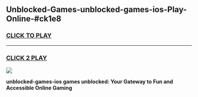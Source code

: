 
## Unblocked-Games-unblocked-games-ios-Play-Online-#ck1e8
<h3>
<a href="https://premium.freeplayer.one?title=unblocked-games-ios&ref=27F">CLICK TO PLAY</a></h3>
<hr>

<h3>
<a href="https://premium.freeplayer.one?title=unblocked-games-ios&ref=27F">CLICK 2 PLAY</a>
  
</h3>

<a href="https://premium.freeplayer.one?title=unblocked-games-ios&ref=27F"><img src="https://clearcache.store/games.png"></a>


**unblocked-games-ios games unblocked: Your Gateway to Fun and Accessible Online Gaming**
